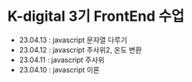 # K-digital 3기 FrontEnd 수업
+ 23.04.13 : javascript 문자열 다루기
+ 23.04.12 : javascript 주사위2, 온도 변환
+ 23.04.11 : javascript 주사위
+ 23.04.10 : javascript 이론
